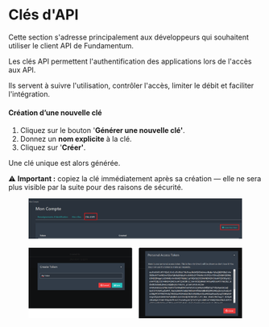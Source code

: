 # Clés d'API

Cette section s'adresse principalement aux développeurs qui souhaitent utiliser le client API de Fundamentum.

Les clés API permettent l'authentification des applications lors de l'accès aux API.

Ils servent à suivre l'utilisation, contrôler l'accès, limiter le débit et faciliter l'intégration.

#### Création d’une nouvelle clé

1. Cliquez sur le bouton '**Générer une nouvelle clé'**.
2. Donnez un **nom explicite** à la clé.
3. Cliquez sur '**Créer'**.

Une clé unique est alors générée.

⚠️ **Important :** copiez la clé immédiatement après sa création — elle ne sera plus visible par la suite pour des raisons de sécurité.

<figure><img src="../../.gitbook/assets/image (19).png" alt=""><figcaption></figcaption></figure>

<figure><img src="../../.gitbook/assets/image (22).png" alt=""><figcaption></figcaption></figure>
